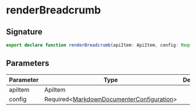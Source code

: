 
# renderBreadcrumb

## Signature

```typescript
export declare function renderBreadcrumb(apiItem: ApiItem, config: Required<MarkdownDocumenterConfiguration>): DocSection;
```

## Parameters

|  Parameter | Type | Description |
|  --- | --- | --- |
|  apiItem | ApiItem |  |
|  config | Required&lt;[MarkdownDocumenterConfiguration](docs/api-markdown-documenter/markdowndocumenterconfiguration-interface)<!-- -->&gt; |  |

